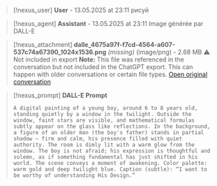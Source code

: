 >[!nexus_user] **User** - 13.05.2025 at 23:11
> рисуй
<!-- UID: 5c1ead99-51f1-4df2-ae3c-d54335beb5a9 -->




>[!nexus_agent] **Assistant** - 13.05.2025 at 23:11
> Image générée par DALL-E

>[!nexus_attachment] **dalle_4675a97f-f7cd-4564-a607-537c74a67390_1024x1536.png** *(missing)* (image/png) - 2.68 MB
> ⚠️ Not included in export
> **Note:** This file was referenced in the conversation but not included in the ChatGPT export. This can happen with older conversations or certain file types.
> [Open original conversation](https://chatgpt.com/)

>[!nexus_prompt] **DALL-E Prompt**
> ```
> A digital painting of a young boy, around 6 to 8 years old, standing quietly by a window in the twilight. Outside the window, faint stars are visible, and mathematical formulas subtly appear on the glass like reflections. In the background, a figure of an older man (the boy's father) stands in partial shadow — firm and calm, his presence filled with quiet authority. The room is dimly lit with a warm glow from the window. The boy is not afraid; his expression is thoughtful and solemn, as if something fundamental has just shifted in his world. The scene conveys a moment of awakening. Color palette: warm gold and deep twilight blue. Caption (subtle): “I want to be worthy of understanding His Design.”
> ```
<!-- UID: 9846f38c-fe7c-4650-8274-0b0efb0220e3 -->